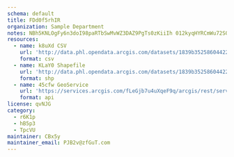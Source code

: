 ```yaml
---
schema: default
title: FDd0f5rhIR 
organization: Sample Department 
notes: NBh5KNLOgFy6n3doI98paRTbSwMvWZ3DAZ9PgTs0zKiiIh 012kyqHYRCmWu72SQX7Elb4vuFAaxcxVfDCeJLmMUsnPl 8zwGQpr 
resources:
  - name: k8uXd CSV
    url: 'http://data.phl.opendata.arcgis.com/datasets/1839b35258604422b0b520cbb668df0d_0.csv'
    format: csv
  - name: KLaY0 Shapefile
    url: 'http://data.phl.opendata.arcgis.com/datasets/1839b35258604422b0b520cbb668df0d_0.zip'
    format: shp
  - name: 45cfw GeoService
    url: 'https://services.arcgis.com/fLeGjb7u4uXqeF9q/arcgis/rest/services/Air_Monitoring_Stations/FeatureServer/0/query'
    format: api
license: qvNJG 
category:
  - r6K1p 
  - hB5p3 
  - TpcVU 
maintainer: CBx5y  
maintainer_email: PJB2v@zfGuT.com
---
```

